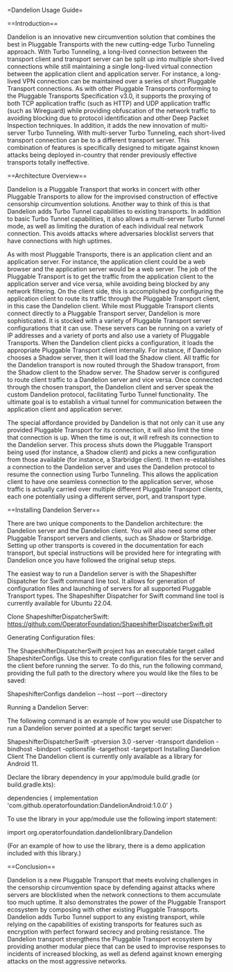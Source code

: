 =Dandelion Usage Guide=

==Introduction==

Dandelion is an innovative new circumvention solution that combines the best in Pluggable
Transports with the new cutting-edge Turbo Tunneling approach. With Turbo Tunneling, a long-lived connection between the transport client and transport server can be split up into multiple short-lived connections while still maintaining a single long-lived virtual connection between the application client and application server. For instance, a long-lived VPN connection can be maintained over a series of short Pluggable Transport connections. As with other Pluggable Transports conforming to the Pluggable Transports Specification v3.0, it supports the proxying of both TCP application traffic (such as HTTP) and UDP application traffic (such as Wireguard) while providing obfuscation of the network traffic to avoiding blocking due to protocol identification and other Deep Packet Inspection techniques. In addition, it adds the new innovation of multi-server Turbo Tunneling. With multi-server Turbo Tunneling, each short-lived transport connection can be to a different transport server. This combination of features is specifically designed to mitigate against known attacks being deployed in-country that render previously effective transports totally ineffective.

==Architecture Overview==

Dandelion is a Pluggable Transport that works in concert with other Pluggable Transports to allow for the improvised construction of effective censorship circumvention solutions. Another way to think of this is that Dandelion adds Turbo Tunnel capabilities to existing transports. In addition to basic Turbo Tunnel capabilities, it also allows a multi-server Turbo Tunnel mode, as well as limiting the duration of each individual real network connection. This avoids attacks where adversaries blocklist servers that have connections with high uptimes.

As with most Pluggable Transports, there is an application client and an application server. For instance, the application client could be a web browser and the application server would be a web server. The job of the Pluggable Transport is to get the traffic from the application client to the application server and vice versa, while avoiding being blocked by any network filtering. On the client side, this is accomplished by configuring the application client to route its traffic through the Pluggable Transport client, in this case the Dandelion client. While most Pluggable Transport clients connect directly to a Pluggable Transport server, Dandelion is more sophisticated. It is stocked with a variety of Pluggable Transport server configurations that it can use. These servers can be running on a variety of IP addresses and a variety of ports and also use a variety of Pluggable Transports. When the Dandelion client picks a configuration, it loads the appropriate Pluggable Transport client internally. For instance, if Dandelion chooses a Shadow server, then it will load the Shadow client. All traffic for the Dandelion transport is now routed through the Shadow transport, from the Shadow client to the Shadow server. The Shadow server is configured to route client traffic to a Dandelion server and vice versa. Once connected through the chosen transport, the Dandelion client and server speak the custom Dandelion protocol, facilitating Turbo Tunnel functionality. The ultimate goal is to establish a virtual tunnel for communication between the application client and application server.

The special affordance provided by Dandelion is that not only can it use any provided Pluggable Transport for its connection, it will also limit the time that connection is up. When the time is out, it will refresh its connection to the Dandelion server. This process shuts down the Pluggable Transport being used (for instance, a Shadow client) and picks a new configuration from those available (for instance, a Starbridge client). It then re-establishes a connection to the Dandelion server and uses the Dandelion protocol to resume the connection using Turbo Tunneling. This allows the application client to have one seamless connection to the application server, whose traffic is actually carried over multiple different Pluggable Transport clients, each one potentially using a different server, port, and transport type.

==Installing Dandelion Server==

There are two unique components to the Dandelion architecture: the Dandelion server and the Dandelion client. You will also need some other Pluggable Transport servers and clients, such as Shadow or Starbridge. Setting up other transports is covered in the documentation for each transport, but special instructions will be provided here for integrating with Dandelion once you have followed the original setup steps.

The easiest way to run a Dandelion server is with the Shapeshifter Dispatcher for Swift command line tool. It allows for generation of configuration files and launching of servers for all supported Pluggable Transport types. The Shapeshifter Dispatcher for Swift command line tool is currently available for Ubuntu 22.04.

Clone ShapeshifterDispatcherSwift: https://github.com/OperatorFoundation/ShapeshifterDispatcherSwift.git

Generating Configuration files:

The ShapeshifterDispatcherSwift project has an executable target called ShapeshiterConfigs. Use this to create configuration files for the server and the client before running the server. To do this, run the following command, providing the full path to the directory where you would like the files to be saved: 

ShapeshifterConfigs dandelion --host <serverIP> --port <serverPort> --directory <pathToSaveDirectory>

Running a Dandelion Server:

The following command is an example of how you would use Dispatcher to run a Dandelion server pointed at a specific target server:

ShapeshifterDispatcherSwift -ptversion 3.0 -server  -transport dandelion -bindhost <server IP> -bindport <server port> -optionsfile <path to DandelionServerConfig.json> -targethost <target IP> -targetport <target port>
Installing Dandelion Client
The Dandelion client is currently only available as a library for Android 11.

Declare the library dependency in your app/module build.gradle (or build.gradle.kts):

dependencies {
        implementation 'com.github.operatorfoundation:DandelionAndroid:1.0.0'
}

To use the library in your app/module use the following import statement:

import org.operatorfoundation.dandelionlibrary.Dandelion

(For an example of how to use the library, there is a demo application included with this library.) 

==Conclusion==

Dandelion is a new Pluggable Transport that meets evolving challenges in the censorship circumvention space by defending against attacks where servers are blocklisted when the network connections to them accumulate too much uptime. It also demonstrates the power of the Pluggable Transport ecosystem by composing with other existing Pluggable Transports. Dandelion adds Turbo Tunnel support to any existing transport, while relying on the capabilities of existing transports for features such as encryption with perfect forward secrecy and probing resistance. The Dandelion transport strengthens the Pluggable Transport ecosystem by providing another modular piece that can be used to improvise responses to incidents of increased blocking, as well as defend against known emerging attacks on the most aggressive networks.
